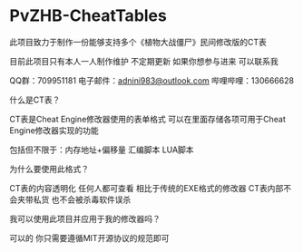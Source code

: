 # PvZHB-CheatTables
此项目致力于制作一份能够支持多个《植物大战僵尸》民间修改版的CT表

目前此项目只有本人一人制作维护 不定期更新 如果你想参与进来 可以联系我

QQ群：709951181 电子邮件：adnini983@outlook.com 哔哩哔哩：130666628

什么是CT表？

CT表是Cheat Engine修改器使用的表单格式 可以在里面存储各项可用于Cheat Engine修改器实现的功能

包括但不限于：内存地址+偏移量 汇编脚本 LUA脚本

为什么要使用此格式？

CT表的内容透明化 任何人都可查看 相比于传统的EXE格式的修改器 CT表内部不会夹带私货 也不会被杀毒软件误杀

我可以使用此项目并应用于我的修改器吗？

可以的 你只需要遵循MIT开源协议的规范即可
